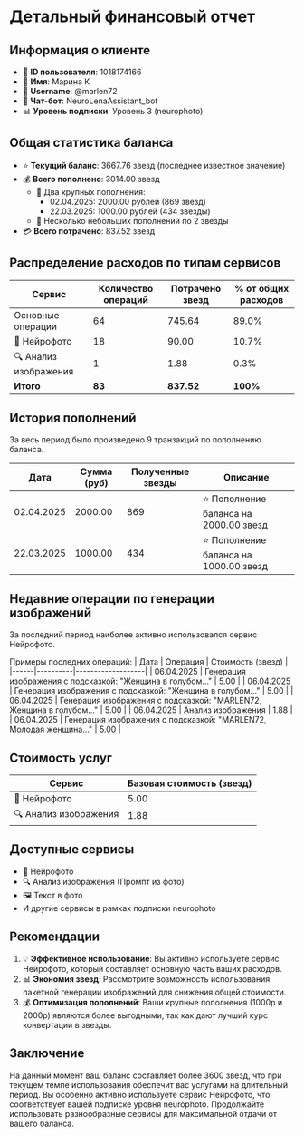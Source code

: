 # Детальный финансовый отчет

## Информация о клиенте
- 👤 **ID пользователя**: 1018174166
- 📝 **Имя**: Марина К
- 🔖 **Username**: @marlen72
- 🤖 **Чат-бот**: NeuroLenaAssistant_bot
- 📊 **Уровень подписки**: Уровень 3 (neurophoto)

## Общая статистика баланса
- ⭐ **Текущий баланс**: 3667.76 звезд (последнее известное значение)
- 💰 **Всего пополнено**: 3014.00 звезд
  - 💸 Два крупных пополнения:
    - 02.04.2025: 2000.00 рублей (869 звезд)
    - 22.03.2025: 1000.00 рублей (434 звезды)
  - 🔄 Несколько небольших пополнений по 2 звезды
- 💳 **Всего потрачено**: 837.52 звезд

## Распределение расходов по типам сервисов
| Сервис | Количество операций | Потрачено звезд | % от общих расходов |
|--------|---------------------|-----------------|---------------------|
| Основные операции | 64 | 745.64 | 89.0% |
| 📸 Нейрофото | 18 | 90.00 | 10.7% |
| 🔍 Анализ изображения | 1 | 1.88 | 0.3% |
| **Итого** | **83** | **837.52** | **100%** |

## История пополнений
За весь период было произведено 9 транзакций по пополнению баланса.

| Дата | Сумма (руб) | Полученные звезды | Описание |
|------|-------------|-------------------|----------|
| 02.04.2025 | 2000.00 | 869 | ⭐️ Пополнение баланса на 2000.00 звезд |
| 22.03.2025 | 1000.00 | 434 | ⭐️ Пополнение баланса на 1000.00 звезд |

## Недавние операции по генерации изображений
За последний период наиболее активно использовался сервис Нейрофото.

Примеры последних операций:
| Дата | Операция | Стоимость (звезд) |
|------|----------|-------------------|
| 06.04.2025 | Генерация изображения с подсказкой: "Женщина в голубом..." | 5.00 |
| 06.04.2025 | Генерация изображения с подсказкой: "Женщина в голубом..." | 5.00 |
| 06.04.2025 | Генерация изображения с подсказкой: "MARLEN72, Женщина в голубом..." | 5.00 |
| 06.04.2025 | Анализ изображения | 1.88 |
| 06.04.2025 | Генерация изображения с подсказкой: "MARLEN72, Молодая женщина..." | 5.00 |

## Стоимость услуг
| Сервис | Базовая стоимость (звезд) |
|--------|---------------------------|
| 📸 Нейрофото | 5.00 |
| 🔍 Анализ изображения | 1.88 |

## Доступные сервисы
- 📸 Нейрофото
- 🔍 Анализ изображения (Промпт из фото)
- 🖼️ Текст в фото
- И другие сервисы в рамках подписки neurophoto

## Рекомендации
1. 💡 **Эффективное использование**: Вы активно используете сервис Нейрофото, который составляет основную часть ваших расходов. 
2. 📊 **Экономия звезд**: Рассмотрите возможность использования пакетной генерации изображений для снижения общей стоимости.
3. 💰 **Оптимизация пополнений**: Ваши крупные пополнения (1000р и 2000р) являются более выгодными, так как дают лучший курс конвертации в звезды.

## Заключение
На данный момент ваш баланс составляет более 3600 звезд, что при текущем темпе использования обеспечит вас услугами на длительный период. Вы особенно активно используете сервис Нейрофото, что соответствует вашей подписке уровня neurophoto. Продолжайте использовать разнообразные сервисы для максимальной отдачи от вашего баланса. 
